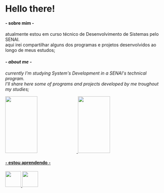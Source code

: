 # Hello there!

<h4>- sobre mim -</h4>
atualmente estou em curso técnico de Desenvolvimento de Sistemas pelo SENAI.<br>
aqui irei compartilhar alguns dos programas e projetos desenvolvidos ao longo
de meus estudos;

<i><h4>- about me - </h4>
currently I'm studying System's Development in a SENAI's technical program.<br>
I'll share here some of programs and projects developed by me troughout my studies;</i>

<div>
<a href="https://github.com/o-Drive">
<img height="180em" width="45%" src="https://github-readme-stats.vercel.app/api?username=o-Drive&show_icons=true&theme=gotham&include_all_commits=true&count_private=true"/>
<img height="180em" width="45%" padding="0" margin="0" src="https://github-readme-stats.vercel.app/api/top-langs/?username=o-Drive&layout=compact&langs_count=7&theme=gotham"/>
</div>
  
<h4>- estou aprendendo -</h4>
<img src="https://cdn.jsdelivr.net/gh/devicons/devicon/icons/python/python-original-wordmark.svg" height=50px width=50px/> <img src="https://cdn.jsdelivr.net/gh/devicons/devicon/icons/html5/html5-original-wordmark.svg" height=50px width=50px/>
